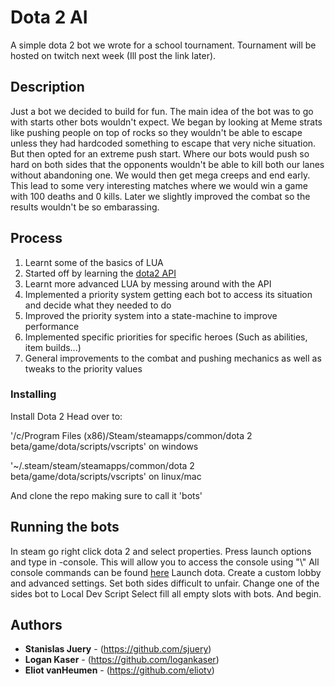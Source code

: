 # Dota 2 AI

A simple dota 2 bot we wrote for a school tournament. Tournament will be hosted on twitch next week (Ill post the link later).

## Description

Just a bot we decided to build for fun. The main idea of the bot was to go with starts other bots wouldn't expect. We began by looking at Meme strats like pushing people on top of rocks so they wouldn't be able to escape unless they had hardcoded something to escape that very niche situation. But then opted for an extreme push start. Where our bots would push so hard on both sides that the opponents wouldn't be able to kill both our lanes without abandoning one. We would then get mega creeps and end early. This lead to some very interesting matches where we would win a game with 100 deaths and 0 kills. Later we slightly improved the combat so the results wouldn't be so embarassing.

## Process

1) Learnt some of the basics of LUA
2) Started off by learning the [dota2 API](https://developer.valvesoftware.com/wiki/Dota_Bot_Scripting)
3) Learnt more advanced LUA by messing around with the API
4) Implemented a priority system getting each bot to access its situation and decide what they needed to do
5) Improved the priority system into a state-machine to improve performance
6) Implemented specific priorities for specific heroes (Such as abilities, item builds...)
7) General improvements to the combat and pushing mechanics as well as tweaks to the priority values

### Installing

Install Dota 2
Head over to:

'/c/Program Files (x86)/Steam/steamapps/common/dota 2 beta/game/dota/scripts/vscripts' on windows

'~/.steam/steam/steamapps/common/dota 2 beta/game/dota/scripts/vscripts' on linux/mac

And clone the repo making sure to call it 'bots'

## Running the bots

In steam go right click dota 2 and select properties.
Press launch options and type in -console.
This will allow you to access the console using "\\"
All console commands can be found [here](https://dota2.gamepedia.com/List_of_Console_Commands)
Launch dota.
Create a custom lobby and advanced settings.
Set both sides difficult to unfair.
Change one of the sides bot to Local Dev Script
Select fill all empty slots with bots.
And begin.

## Authors

* **Stanislas Juery** - (https://github.com/sjuery)
* **Logan Kaser** - (https://github.com/logankaser)
* **Eliot vanHeumen** - (https://github.com/eliotv)
